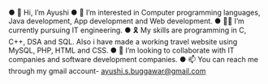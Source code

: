 ● 👋 Hi, I’m Ayushi
● 👀 I’m interested in Computer programming languages, Java development, App development and Web development.
● 👩‍💻 I’m currently pursuing IT engineering.
● 🎗 My skills are programming in C, C++, DSA and SQL. Also i have made a working travel website using MySQL, PHP, HTML and CSS.
● 💯 I’m looking to collaborate with IT companies and software development companies.
● 📫 You can reach me through my gmail account- ayushi.s.buggawar@gmail.com
